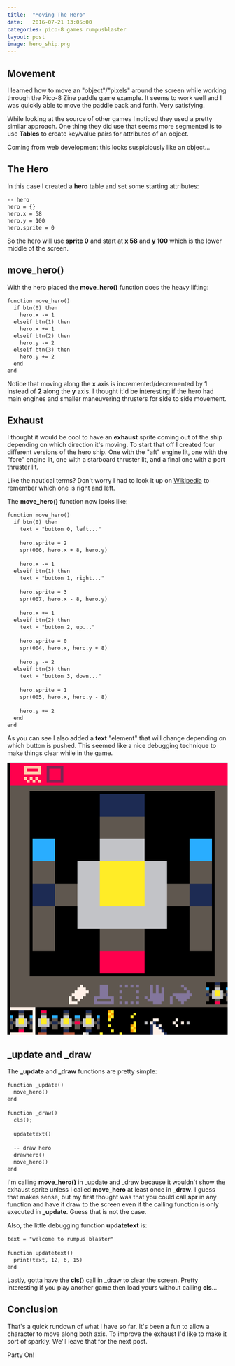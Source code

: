```yaml
---
title:  "Moving The Hero"
date:   2016-07-21 13:05:00
categories: pico-8 games rumpusblaster
layout: post
image: hero_ship.png
---
```


## Movement

I learned how to move an "object"/"pixels" around the screen while working through the Pico-8 Zine paddle game example.  It seems to work well and I was quickly able to move the paddle back and forth.  Very satisfying.

While looking at the source of other games I noticed they used a pretty similar approach.  One thing they did use that seems more segmented is to use **Tables** to create key/value pairs for attributes of an object.  

Coming from web development this looks suspiciously like an object...

## The Hero

In this case I created a **hero** table and set some starting attributes:

```
-- hero
hero = {}
hero.x = 58
hero.y = 100
hero.sprite = 0
```

So the hero will use **sprite 0** and start at **x 58** and **y 100** which is the lower middle of the screen.

## move_hero()

With the hero placed the **move_hero()** function does the heavy lifting:

```
function move_hero()
  if btn(0) then
    hero.x -= 1
  elseif btn(1) then
    hero.x += 1
  elseif btn(2) then
    hero.y -= 2
  elseif btn(3) then
    hero.y += 2
  end
end
```

Notice that moving along the **x** axis is incremented/decremented by **1** instead of **2** along the **y** axis.  I thought it'd be interesting if the hero had main engines and smaller maneuvering thrusters for side to side movement.

## Exhaust

I thought it would be cool to have an **exhaust** sprite coming out of the ship depending on which direction it's moving.  To start that off I created four different versions of the hero ship.  One with the "aft" engine lit, one with the "fore" engine lit, one with a starboard thruster lit, and a final one with a port thruster lit.  

Like the nautical terms?  Don't worry I had to look it up on [Wikipedia](https://en.wikipedia.org/wiki/Port_and_starboard) to remember which one is right and left.

The **move_hero()** function now looks like:

```
function move_hero()
  if btn(0) then
    text = "button 0, left..."

    hero.sprite = 2
    spr(006, hero.x + 8, hero.y)

    hero.x -= 1
  elseif btn(1) then
    text = "button 1, right..."

    hero.sprite = 3
    spr(007, hero.x - 8, hero.y)

    hero.x += 1
  elseif btn(2) then
    text = "button 2, up..."

    hero.sprite = 0
    spr(004, hero.x, hero.y + 8)

    hero.y -= 2
  elseif btn(3) then
    text = "button 3, down..."

    hero.sprite = 1
    spr(005, hero.x, hero.y - 8)

    hero.y += 2
  end
end
```

As you can see I also added a **text** "element" that will change depending on which button is pushed.  This seemed like a nice debugging technique to make things clear while in the game.

![](img/hero_ship_sprites.png)

## _update and _draw

The **_update** and **_draw** functions are pretty simple:

```
function _update()
  move_hero()
end

function _draw()
  cls();

  updatetext()

  -- draw hero
  drawhero()
  move_hero()
end
```

I'm calling **move_hero()** in _update and _draw because it wouldn't show the exhaust sprite unless I called **move_hero** at least once in **_draw**.  I guess that makes sense, but my first thought was that you could call **spr** in any function and have it draw to the screen even if the calling function is only executed in **_update**.  Guess that is not the case.

Also, the little debugging function **updatetext** is:

```
text = "welcome to rumpus blaster"

function updatetext()
  print(text, 12, 6, 15)
end
```

Lastly, gotta have the **cls()** call in _draw to clear the screen.  Pretty interesting if you play another game then load yours without calling **cls**...

## Conclusion

That's a quick rundown of what I have so far.  It's been a fun to allow a character to move along both axis.  To improve the exhaust I'd like to make it sort of sparkly.  We'll leave that for the next post.

Party On!
